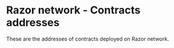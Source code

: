 # Razor network - Contracts addresses

These are the addresses of contracts deployed on Razor network.

